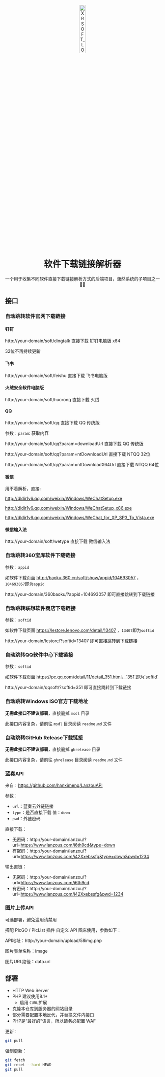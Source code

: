<div align="center">
<img src="https://github.com/xrgzs/sdlp/assets/26499123/1b2af287-6ee9-4795-9404-83b9687d7cf4" alt="XRSOFT_LOGO_ROUND_1024" width="20%" />

# 软件下载链接解析器

一个用于收集不同软件直接下载链接解析方式的后端项目，潇然系统的子项目之一🌟🚀

</div>

## 接口

### 自动跳转软件官网下载链接

#### 钉钉

http://your-domain/soft/dingtalk 直接下载 钉钉电脑版 x64

32位不再持续更新

#### 飞书

http://your-domain/soft/feishu 直接下载 飞书电脑版

#### 火绒安全软件电脑版

http://your-domain/soft/huorong 直接下载 火绒

#### QQ

http://your-domain/soft/qq 直接下载 QQ 传统版

参数：`param`: 获取内容

http://your-domain/soft/qq?param=downloadUrl 直接下载 QQ 传统版

http://your-domain/soft/qq?param=ntDownloadUrl 直接下载 NTQQ 32位

http://your-domain/soft/qq?param=ntDownloadX64Url 直接下载 NTQQ 64位

#### 微信

用不着解析，直接:

http://dldir1v6.qq.com/weixin/Windows/WeChatSetup.exe

http://dldir1v6.qq.com/weixin/Windows/WeChatSetup_x86.exe

http://dldir1v6.qq.com/weixin/Windows/WeChat_for_XP_SP3_To_Vista.exe

#### 微信输入法

http://your-domain/soft/wetype 直接下载 微信输入法

### 自动跳转360宝库软件下载链接

参数：`appid`

如软件下载页面 http://baoku.360.cn/soft/show/appid/104693057 ，`104693057`即为`appid`

http://your-domain/360baoku/?appid=104693057 即可直接跳转到下载链接


### 自动跳转联想软件商店下载链接

参数：`softid`

如软件下载页面 https://lestore.lenovo.com/detail/13407 ，`13407`即为`softid`

http://your-domain/lestore/?softid=13407 即可直接跳转到下载链接

### 自动跳转QQ软件中心下载链接

参数：`softid`

如软件下载页面 https://pc.qq.com/detail/11/detail_351.html，`351`即为`softid`

http://your-domain/qqsoft/?softid=351 即可直接跳转到下载链接

### 自动跳转Windows ISO官方下载地址

**无需此接口不建议部署**，直接删掉 `msdl` 目录

此接口内容复杂，请前往 `msdl` 目录阅读 `readme.md` 文件

### 自动跳转GitHub Release下载链接

**无需此接口不建议部署**，直接删掉 `ghrelease` 目录

此接口内容复杂，请前往 `ghrelease` 目录阅读 `readme.md` 文件

### 蓝奏API

来自：https://github.com/hanximeng/LanzouAPI

参数：

- `url`：蓝奏云外链链接
- `type`：是否直接下载 值：`down`
- `pwd`：外链密码

直接下载：

- 无密码：http://your-domain/lanzou/?url=https://www.lanzous.com/i6th9cd&type=down
- 有密码：http://your-domain/lanzou/?url=https://www.lanzous.com/i42Xxebssfg&type=down&pwd=1234

输出直链：

- 无密码：http://your-domain/lanzou/?url=https://www.lanzous.com/i6th9cd
- 有密码：http://your-domain/lanzou/?url=https://www.lanzous.com/i42Xxebssfg&pwd=1234

### 图片上传API

可选部署，避免滥用请禁用

搭配 PicGO / PicList 插件 自定义 API 图床使用，参数如下：

API地址：http://your-domain/upload/58img.php

图片表单名称：image

图片URL路径：data.url

## 部署

- HTTP Web Server
- PHP 建议使用8.1+
  - 启用 `CURL`扩展
- 克隆本仓库到服务器的网站目录
- 部分需要配置本地反代，并替换文件内接口
- PHP是“最好的”语言，所以请务必配置 WAF

更新：

```bash
git pull
```

强制更新：

```bash
git fetch
git reset --hard HEAD
git pull
```